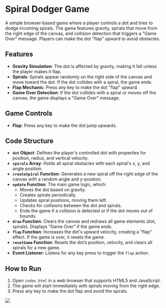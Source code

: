 # Spiral Dodger Game

A simple browser-based game where a player controls a dot and tries to dodge incoming spirals. The game features gravity, spirals that move from the right edge of the canvas, and collision detection that triggers a "Game Over" message. Players can make the dot "flap" upward to avoid obstacles.

## Features

- **Gravity Simulation**: The dot is affected by gravity, making it fall unless the player makes it flap.
- **Spirals**: Spirals appear randomly on the right side of the canvas and move toward the dot. If the dot collides with a spiral, the game ends.
- **Flap Mechanic**: Press any key to make the dot "flap" upward.
- **Game Over Detection**: If the dot collides with a spiral or moves off the canvas, the game displays a "Game Over" message.

## Game Controls

- **Flap**: Press any key to make the dot jump upwards.

## Code Structure

- **`dot` Object**: Defines the player's controlled dot with properties for position, radius, and vertical velocity.
- **`spirals` Array**: Holds all spiral obstacles with each spiral's x, y, and angle position.
- **`createSpiral` Function**: Generates a new spiral off the right edge of the canvas with a random angle and y-position.
- **`update` Function**: The main game logic, which:
  - Moves the dot based on gravity.
  - Creates spirals periodically.
  - Updates spiral positions, moving them left.
  - Checks for collisions between the dot and spirals.
  - Ends the game if a collision is detected or if the dot moves out of bounds.
- **`draw` Function**: Clears the canvas and redraws all game elements (dot, spirals). Displays "Game Over" if the game ends.
- **`flap` Function**: Increases the dot's upward velocity, creating a "flap" effect. If the game is over, it resets the game.
- **`resetGame` Function**: Resets the dot’s position, velocity, and clears all spirals for a new game.
- **Event Listener**: Listens for any key press to trigger the `flap` action.

## How to Run

1. Open `index.html` in a web browser that supports HTML5 and JavaScript.
2. The game will start immediately with spirals moving from the right edge.
3. Press any key to make the dot flap and avoid the spirals.


![](https://github.com/POLAR-FUNCTION-FLAPPY-BIRD-GAME/gameplay.gif)
